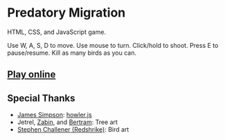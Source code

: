 # Predatory Migration

HTML, CSS, and JavaScript game.

Use W, A, S, D to move. Use mouse to turn. Click/hold to shoot. Press E to pause/resume. Kill as many birds as you can.

## [Play online](https://costava.github.io/predatory-migration/dist/)

## Special Thanks
- [James Simpson](https://github.com/goldfire): [howler.js](https://github.com/goldfire/howler.js)
- Jetrel, [Zabin](http://opengameart.org/users/zabin), and [Bertram](http://opengameart.org/users/bertram): Tree art
- [Stephen Challener (Redshrike)](http://opengameart.org/users/redshrike): Bird art

